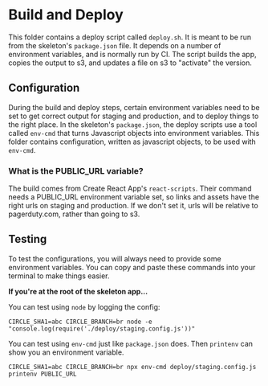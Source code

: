 # Build and Deploy

This folder contains a deploy script called `deploy.sh`. It is meant to be run from the skeleton's `package.json` file. It depends on a number of environment variables, and is normally run by CI. The script builds the app, copies the output to s3, and updates a file on s3 to "activate" the version.

## Configuration

During the build and deploy steps, certain environment variables need to be set to get correct output for staging and production, and to deploy things to the right place. In the skeleton's `package.json`, the deploy scripts use a tool called `env-cmd` that turns Javascript objects into environment variables. This folder contains configuration, written as javascript objects, to be used with `env-cmd`.

### What is the PUBLIC_URL variable?

The build comes from Create React App's `react-scripts`. Their command needs a PUBLIC_URL environment variable set, so links and assets have the right urls on staging and production. If we don't set it, urls will be relative to pagerduty.com, rather than going to s3.

## Testing

To test the configurations, you will always need to provide some environment variables. You can copy and paste these commands into your terminal to make things easier.

**If you're at the root of the skeleton app...**

You can test using `node` by logging the config:

```
CIRCLE_SHA1=abc CIRCLE_BRANCH=br node -e "console.log(require('./deploy/staging.config.js'))"
```

You can test using `env-cmd` just like `package.json` does. Then `printenv` can show you an environment variable.

```
CIRCLE_SHA1=abc CIRCLE_BRANCH=br npx env-cmd deploy/staging.config.js printenv PUBLIC_URL
```
